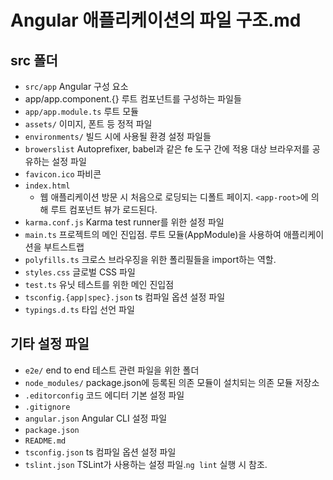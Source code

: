 # Angular 애플리케이션의 파일 구조.md

## src 폴더
- `src/app` Angular 구성 요소
- app/app.component.{} 루트 컴포넌트를 구성하는 파일들
- `app/app.module.ts` 루트 모듈
- `assets/` 이미지, 폰트 등 정적 파일
- `environments/` 빌드 시에 사용될 환경 설정 파일들
- `browerslist` Autoprefixer, babel과 같은 fe 도구 간에 적용 대상 브라우저를 공유하는 설정 파일
- `favicon.ico` 파비콘
- `index.html`
  - 웹 애플리케이션 방문 시 처음으로 로딩되는 디폴트 페이지. `<app-root>`에 의해 루트 컴포넌트 뷰가 로드된다.
- `karma.conf.js` Karma test runner를 위한 설정 파일
- `main.ts` 프로젝트의 메인 진입점. 루트 모듈(AppModule)을 사용하여 애플리케이션을 부트스트랩
- `polyfills.ts` 크로스 브라우징을 위한 폴리필들을 import하는 역할.
- `styles.css` 글로벌 CSS 파일
- `test.ts` 유닛 테스트를 위한 메인 진입점
- `tsconfig.{app|spec}.json` ts 컴파일 옵션 설정 파일
- `typings.d.ts` 타입 선언 파일


## 기타 설정 파일
- `e2e/` end to end 테스트 관련 파일을 위한 폴더
- `node_modules/` package.json에 등록된 의존 모듈이 설치되는 의존 모듈 저장소
- `.editorconfig` 코드 에디터 기본 설정 파일
- `.gitignore`
- `angular.json` Angular CLI 설정 파일
- `package.json`
- `README.md`
- `tsconfig.json` ts 컴파일 옵션 설정 파일
- `tslint.json` TSLint가 사용하는 설정 파일.`ng lint` 실행 시 참조.